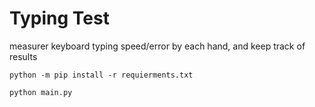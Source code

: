 # Typing Test
measurer keyboard typing speed/error by each hand, and keep track of results

`python -m pip install -r requierments.txt`

`python main.py`